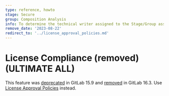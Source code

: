 ```yaml
---
type: reference, howto
stage: Secure
group: Composition Analysis
info: To determine the technical writer assigned to the Stage/Group associated with this page, see https://about.gitlab.com/handbook/product/ux/technical-writing/#assignments
remove_date: '2023-08-22'
redirect_to: '../license_approval_policies.md'
---
```


# License Compliance (removed) **(ULTIMATE ALL)**

This feature was [deprecated](https://gitlab.com/gitlab-org/gitlab/-/issues/387561) in GitLab 15.9
and [removed](https://gitlab.com/gitlab-org/gitlab/-/issues/421363) in GitLab 16.3.
Use [License Approval Policies](https://gitlab.com/groups/gitlab-org/-/epics/8092) instead.
